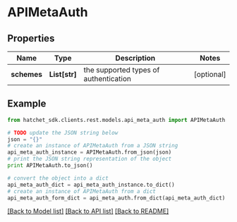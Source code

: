 # APIMetaAuth


## Properties

Name | Type | Description | Notes
------------ | ------------- | ------------- | -------------
**schemes** | **List[str]** | the supported types of authentication | [optional]

## Example

```python
from hatchet_sdk.clients.rest.models.api_meta_auth import APIMetaAuth

# TODO update the JSON string below
json = "{}"
# create an instance of APIMetaAuth from a JSON string
api_meta_auth_instance = APIMetaAuth.from_json(json)
# print the JSON string representation of the object
print APIMetaAuth.to_json()

# convert the object into a dict
api_meta_auth_dict = api_meta_auth_instance.to_dict()
# create an instance of APIMetaAuth from a dict
api_meta_auth_form_dict = api_meta_auth.from_dict(api_meta_auth_dict)
```
[[Back to Model list]](../README.md#documentation-for-models) [[Back to API list]](../README.md#documentation-for-api-endpoints) [[Back to README]](../README.md)
